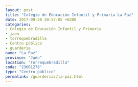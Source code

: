 ```yaml
---
layout: post
title: "Colegio de Educación Infantil y Primaria La Paz"
date: 2017-09-20 20:57:05 +0200
categories:
- Colegio de Educación Infantil y Primaria
- jaen
- torrequebradilla
- Centro público
- guarderia
name: "La Paz"
province: "Jaén"
location: "Torrequebradilla"
code: "23601278"
type: "Centro público"
permalink: /guarderias/la-paz.html
---
```

